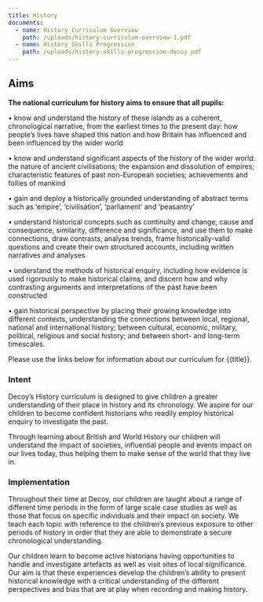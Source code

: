 ```yaml
---
title: History
documents:
  - name: History Curriculum Overview
    path: /uploads/history-curriculum-overview-1.pdf
  - name: History Skills Progression
    path: /uploads/history-skills-progression-decoy.pdf
---
```

## Aims

**The national curriculum for history aims to ensure that all pupils:** 

•	know and understand the history of these islands as a coherent, chronological narrative, from the earliest times to the present day: how people’s lives have shaped this nation and how Britain has influenced and been influenced by the wider world 

•	know and understand significant aspects of the history of the wider world: the nature of ancient civilisations; the expansion and dissolution of empires; characteristic features of past non-European societies; achievements and follies of mankind 

•	gain and deploy a historically grounded understanding of abstract terms such as ‘empire’, ‘civilisation’, ‘parliament’ and ‘peasantry’

•	 understand historical concepts such as continuity and change, cause and consequence, similarity, difference and significance, and use them to make connections, draw contrasts, analyse trends, frame historically-valid questions and create their own structured accounts, including written narratives and analyses 

•	understand the methods of historical enquiry, including how evidence is used rigorously to make historical claims, and discern how and why contrasting arguments and interpretations of the past have been constructed 

•	gain historical perspective by placing their growing knowledge into different contexts, understanding the connections between local, regional, national and international history; between cultural, economic, military, political, religious and social history; and between short- and long-term timescales.

Please use the links below for information about our curriculum for {{title}}.

### Intent

Decoy’s History curriculum is designed to give children a greater understanding of their place in history and its chronology. We aspire for our children to become confident historians who readily employ historical enquiry to investigate the past.

Through learning about British and World History our children will understand the impact of societies, influential people and events impact on our lives today, thus helping them to make sense of the world that they live in.

### Implementation

Throughout their time at Decoy, our children are taught about a range of different time periods in the form of large scale case studies as well as those that focus on specific individuals and their impact on society. We teach each topic with reference to the children’s previous exposure to other periods of history in order that they are able to demonstrate a secure chronological understanding.

Our children learn to become active historians having opportunities to handle and investigate artefacts as well as visit sites of local significance. Our aim is that these experiences develop the children’s ability to present historical knowledge with a critical understanding of the different perspectives and bias that are at play when recording and making history.